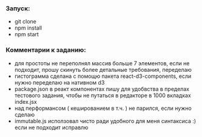 ### Запуск:
* git clone
* npm install
* npm start

### Комментарии к заданию:
* для простоты не переполнял массив больше 7 элементов, если не подходит, прошу скинуть более детальные требования, переделаю
* гистограмма сделана с помощю пакета react-d3-components, если нужно переделаю на нативном d3
* package.json в реакт компонентах пишу для удобвства в пределах тестового задания, чтобы не путаться в редакторе в 1000 вкладках index.jsx
* над перформансом ( кешированием в т.ч. ) не парился, если нужно сделаю
* immutable.js исползовал чисто ради удобного для меня синтаксиса :) если не подходит исправлю